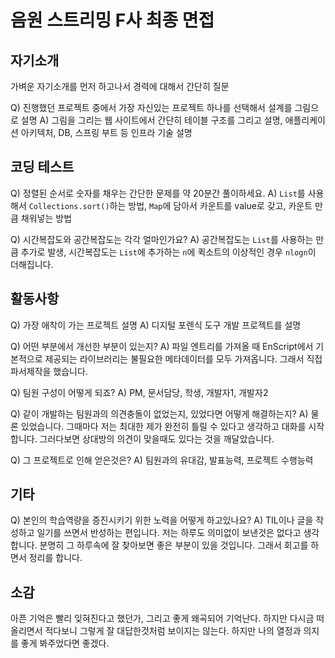# 음원 스트리밍 F사 최종 면접

## 자기소개

가벼운 자기소개를 먼저 하고나서 경력에 대해서 간단히 질문

Q) 진행했던 프로젝트 중에서 가장 자신있는 프로젝트 하나를 선택해서 설계를 그림으로 설명
A) 그림을 그리는 웹 사이트에서 간단히 테이블 구조를 그리고 설명, 애플리케이션 아키텍처, DB, 스프링 부트 등 인프라 기술 설명

## 코딩 테스트

Q) 정렬된 순서로 숫자를 채우는 간단한 문제를 약 20분간 풀이하세요.
A) `List`를 사용해서 `Collections.sort()`하는 방법, `Map`에 담아서 카운트를 value로 갖고, 카운트 만큼 채워넣는 방법

Q) 시간복잡도와 공간복잡도는 각각 얼마인가요?
A) 공간복잡도는 `List`를 사용하는 만큼 추가로 발생, 시간복잡도는 `List`에 추가하는 `n`에 퀵소트의 이상적인 경우 `nlogn`이 더해집니다.

## 활동사항

Q) 가장 애착이 가는 프로젝트 설명
A) 디지털 포렌식 도구 개발 프로젝트를 설명

Q) 어떤 부분에서 개선한 부분이 있는지?
A) 파일 엔트리를 가져올 때 EnScript에서 기본적으로 제공되는 라이브러리는 불필요한 메타데이터를 모두 가져옵니다. 그래서 직접 파서제작을 했습니다.

Q) 팀원 구성이 어떻게 되죠?
A) PM, 문서담당, 학생, 개발자1, 개발자2

Q) 같이 개발하는 팀원과의 의견충돌이 없었는지, 있었다면 어떻게 해결하는지?
A) 물론 있었습니다. 그때마다 저는 최대한 제가 완전히 틀릴 수 있다고 생각하고 대화를 시작합니다. 그러다보면 상대방의 의견이 맞을때도 있다는 것을 깨달았습니다.

Q) 그 프로젝트로 인해 얻은것은?
A) 팀원과의 유대감, 발표능력, 프로젝트 수행능력

## 기타

Q) 본인의 학습역량을 증진시키기 위한 노력을 어떻게 하고있나요?
A) TIL이나 글을 작성하고 일기를 쓰면서 반성하는 편입니다. 저는 하루도 의미없이 보낸것은 없다고 생각합니다. 분명히 그 하루속에 잘 찾아보면 좋은 부분이 있을 것입니다. 그래서 회고를 하면서 정리를 합니다.

## 소감

아픈 기억은 빨리 잊혀진다고 했던가, 그리고 좋게 왜곡되어 기억난다. 하지만 다시금 떠올리면서 적다보니 그렇게 잘 대답한것처럼 보이지는 않는다. 하지만 나의 열정과 의지를 좋게 봐주었다면 좋겠다.